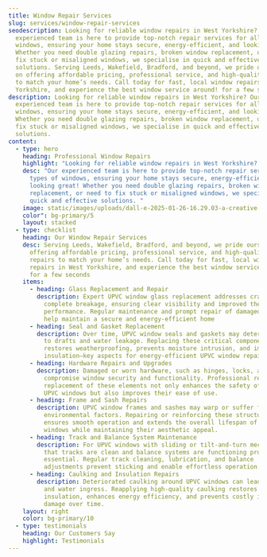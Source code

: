 ```yaml
---
title: Window Repair Services
slug: services/window-repair-services
seodescription: Looking for reliable window repairs in West Yorkshire? Our
  experienced team is here to provide top-notch repair services for all types of
  windows, ensuring your home stays secure, energy-efficient, and looking great!
  Whether you need double glazing repairs, broken window replacement, or need to
  fix stuck or misaligned windows, we specialise in quick and effective
  solutions. Serving Leeds, Wakefield, Bradford, and beyond, we pride ourselves
  on offering affordable pricing, professional service, and high-quality repairs
  to match your home’s needs. Call today for fast, local window repairs in West
  Yorkshire, and experience the best window service around! for a few seconds
description: Looking for reliable window repairs in West Yorkshire? Our
  experienced team is here to provide top-notch repair services for all types of
  windows, ensuring your home stays secure, energy-efficient, and looking great!
  Whether you need double glazing repairs, broken window replacement, or need to
  fix stuck or misaligned windows, we specialise in quick and effective
  solutions.
content:
  - type: hero
    heading: Professional Window Repairs
    highlight: "Looking for reliable window repairs in West Yorkshire? "
    desc: "Our experienced team is here to provide top-notch repair services for all
      types of windows, ensuring your home stays secure, energy-efficient, and
      looking great! Whether you need double glazing repairs, broken window
      replacement, or need to fix stuck or misaligned windows, we specialise in
      quick and effective solutions. "
    image: static/images/uploads/dall-e-2025-01-26-16.29.03-a-creative-and-surreal-depiction-of-a-professional-worker-fixing-broken-windows-in-a-bright-and-modern-home-interior.-the-setting-is-a-cosy-living-spa.webp
    color": bg-primary/5
    layout: stacked
  - type: checklist
    heading: Our Window Repair Services
    desc: Serving Leeds, Wakefield, Bradford, and beyond, we pride ourselves on
      offering affordable pricing, professional service, and high-quality
      repairs to match your home’s needs. Call today for fast, local window
      repairs in West Yorkshire, and experience the best window service around!
      for a few seconds
    items:
      - heading: Glass Replacement and Repair
        description: Expert UPVC window glass replacement addresses cracks, chips, or
          complete breakage, ensuring clear visibility and improved thermal
          performance. Regular maintenance and prompt repair of damaged glass
          help maintain a secure and energy-efficient home
      - heading: Seal and Gasket Replacement
        description: Over time, UPVC window seals and gaskets may deteriorate, leading
          to drafts and water leakage. Replacing these critical components
          restores weatherproofing, prevents moisture intrusion, and improves
          insulation—key aspects for energy-efficient UPVC window repair.
      - heading: Hardware Repairs and Upgrades
        description: Damaged or worn hardware, such as hinges, locks, and handles, can
          compromise window security and functionality. Professional repair or
          replacement of these elements not only enhances the safety of your
          UPVC windows but also improves their ease of use.
      - heading: Frame and Sash Repairs
        description: UPVC window frames and sashes may warp or suffer from wear due to
          environmental factors. Repairing or reinforcing these structures
          ensures smooth operation and extends the overall lifespan of the
          windows while maintaining their aesthetic appeal.
      - heading: Track and Balance System Maintenance
        description: For UPVC windows with sliding or tilt-and-turn mechanisms, ensuring
          that tracks are clean and balance systems are functioning properly is
          essential. Regular track cleaning, lubrication, and balance
          adjustments prevent sticking and enable effortless operation.
      - heading: Caulking and Insulation Repairs
        description: Deteriorated caulking around UPVC windows can lead to energy loss
          and water ingress. Reapplying high-quality caulking restores
          insulation, enhances energy efficiency, and prevents costly interior
          damage over time.
    layout: right
    color: bg-primary/10
  - type: testimonials
    heading: Our Customers Say
    highlight: Testimonials
---
```


